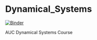 # Dynamical_Systems

[![Binder](https://mybinder.org/badge_logo.svg)](https://mybinder.org/v2/gh/mileswhen/Dynamical_Systems.git/master?filepath=SIR_enhanced.ipynb)

AUC Dynamical Systems Course
